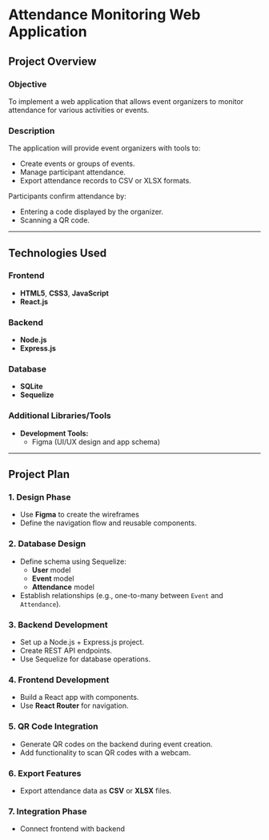 # Attendance Monitoring Web Application

## Project Overview

### Objective
To implement a web application that allows event organizers to monitor attendance for various activities or events.

### Description
The application will provide event organizers with tools to:
- Create events or groups of events.
- Manage participant attendance.
- Export attendance records to CSV or XLSX formats.

Participants confirm attendance by:
- Entering a code displayed by the organizer.
- Scanning a QR code.

---

## Technologies Used

### Frontend
- **HTML5**, **CSS3**, **JavaScript**
- **React.js**

### Backend
- **Node.js**
- **Express.js**

### Database
- **SQLite**
- **Sequelize**

### Additional Libraries/Tools
- **Development Tools:**
  - Figma (UI/UX design and app schema)

---

## Project Plan

### 1. Design Phase
- Use **Figma** to create the wireframes
- Define the navigation flow and reusable components.

### 2. Database Design
- Define schema using Sequelize:
  - **User** model
  - **Event** model
  - **Attendance** model
- Establish relationships (e.g., one-to-many between `Event` and `Attendance`).

### 3. Backend Development
- Set up a Node.js + Express.js project.
- Create REST API endpoints.
- Use Sequelize for database operations.

### 4. Frontend Development
- Build a React app with components.
- Use **React Router** for navigation.

### 5. QR Code Integration
- Generate QR codes on the backend during event creation.
- Add functionality to scan QR codes with a webcam.

### 6. Export Features
- Export attendance data as **CSV** or **XLSX** files.

### 7. Integration Phase
- Connect frontend with backend
